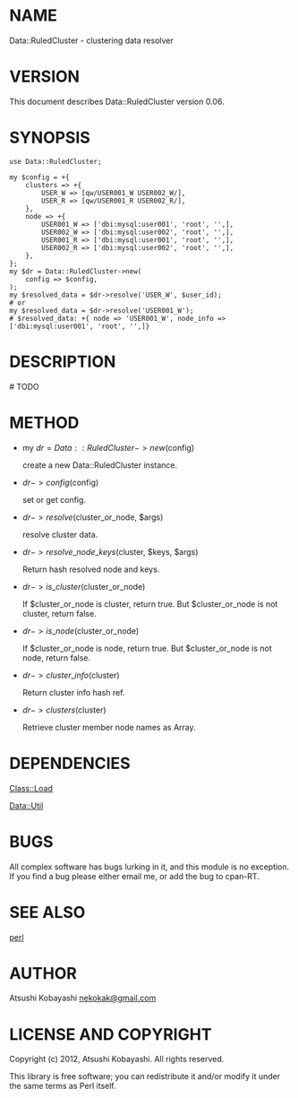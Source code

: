 # NAME

Data::RuledCluster - clustering data resolver

# VERSION

This document describes Data::RuledCluster version 0.06.

# SYNOPSIS

    use Data::RuledCluster;
    
    my $config = +{
        clusters => +{
            USER_W => [qw/USER001_W USER002_W/],
            USER_R => [qw/USER001_R USER002_R/],
        },
        node => +{
            USER001_W => ['dbi:mysql:user001', 'root', '',],
            USER002_W => ['dbi:mysql:user002', 'root', '',],
            USER001_R => ['dbi:mysql:user001', 'root', '',],
            USER002_R => ['dbi:mysql:user002', 'root', '',],
        },
    };
    my $dr = Data::RuledCluster->new(
        config => $config,
    );
    my $resolved_data = $dr->resolve('USER_W', $user_id);
    # or
    my $resolved_data = $dr->resolve('USER001_W');
    # $resolved_data: +{ node => 'USER001_W', node_info => ['dbi:mysql:user001', 'root', '',]}

# DESCRIPTION

\# TODO

# METHOD

- my $dr = Data::RuledCluster->new($config)

    create a new Data::RuledCluster instance.

- $dr->config($config)

    set or get config.

- $dr->resolve($cluster\_or\_node, $args)

    resolve cluster data.

- $dr->resolve\_node\_keys($cluster, $keys, $args)

    Return hash resolved node and keys.

- $dr->is\_cluster($cluster\_or\_node)

    If $cluster\_or\_node is cluster, return true.
    But $cluster\_or\_node is not cluster, return false.

- $dr->is\_node($cluster\_or\_node)

    If $cluster\_or\_node is node, return true.
    But $cluster\_or\_node is not node, return false.

- $dr->cluster\_info($cluster)

    Return cluster info hash ref.

- $dr->clusters($cluster)

    Retrieve cluster member node names as Array.

# DEPENDENCIES

[Class::Load](https://metacpan.org/pod/Class::Load)

[Data::Util](https://metacpan.org/pod/Data::Util)

# BUGS

All complex software has bugs lurking in it, and this module is no
exception. If you find a bug please either email me, or add the bug
to cpan-RT.

# SEE ALSO

[perl](https://metacpan.org/pod/perl)

# AUTHOR

Atsushi Kobayashi <nekokak@gmail.com>

# LICENSE AND COPYRIGHT

Copyright (c) 2012, Atsushi Kobayashi. All rights reserved.

This library is free software; you can redistribute it and/or modify
it under the same terms as Perl itself.
